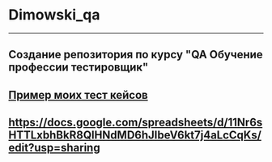 # Dimowski_qa
---
Создание репозитория по курсу "QA Обучение профессии тестировщик"
---
[Пример моих тест кейсов](https://docs.google.com/spreadsheets/d/11Nr6sHTTLxbhBkR8QlHNdMD6hJIbeV6kt7j4aLcCqKs/edit?usp=sharing)
---
https://docs.google.com/spreadsheets/d/11Nr6sHTTLxbhBkR8QlHNdMD6hJIbeV6kt7j4aLcCqKs/edit?usp=sharing
---

